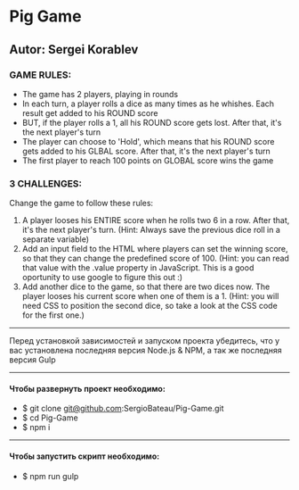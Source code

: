 # Pig Game #

## Autor: Sergei Korablev ##

### GAME RULES: ###
- The game has 2 players, playing in rounds
- In each turn, a player rolls a dice as many times as he whishes. Each result get added to his ROUND score
- BUT, if the player rolls a 1, all his ROUND score gets lost. After that, it's the next player's turn
- The player can choose to 'Hold', which means that his ROUND score gets added to his GLBAL score. After that, it's the next player's turn
- The first player to reach 100 points on GLOBAL score wins the game

### 3 CHALLENGES: ###
Change the game to follow these rules:
1. A player looses his ENTIRE score when he rolls two 6 in a row. After that, it's the next player's turn. (Hint: Always save the previous dice roll in a separate variable)
2. Add an input field to the HTML where players can set the winning score, so that they can change the predefined score of 100. (Hint: you can read that value with the .value property in JavaScript. This is a good oportunity to use google to figure this out :)
3. Add another dice to the game, so that there are two dices now. The player looses his current score when one of them is a 1. (Hint: you will need CSS to position the second dice, so take a look at the CSS code for the first one.)
***
Перед установкой зависимостей и запуском проекта убедитесь, что у вас установлена последняя версия Node.js & NPM, а так же последняя версия Gulp
***
#### Чтобы развернуть проект необходимо: ####
* $ git clone git@github.com:SergioBateau/Pig-Game.git
* $ cd Pig-Game
* $ npm i
***
#### Чтобы запустить скрипт необходимо: ####
* $ npm run gulp



